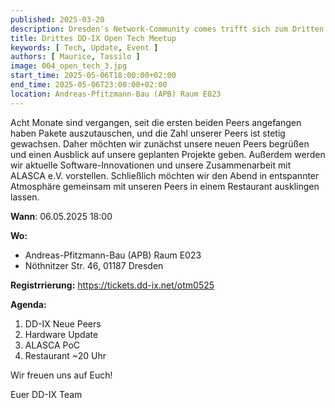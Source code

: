 ```yaml
---
published: 2025-03-20
description: Dresden's Network-Community comes trifft sich zum Dritten Mal.
title: Drittes DD-IX Open Tech Meetup
keywords: [ Tech, Update, Event ]
authors: [ Maurice, Tassilo ]
image: 004_open_tech_3.jpg
start_time: 2025-05-06T18:00:00+02:00
end_time: 2025-05-06T23:00:00+02:00
location: Andreas-Pfitzmann-Bau (APB) Raum E023
---
```


Acht Monate sind vergangen, seit die ersten beiden Peers angefangen haben Pakete auszutauschen, und die Zahl unserer Peers ist stetig gewachsen. Daher möchten wir zunächst unsere neuen Peers begrüßen und einen Ausblick auf unsere geplanten Projekte geben. Außerdem werden wir aktuelle Software-Innovationen und unsere Zusammenarbeit mit ALASCA e.V. vorstellen. Schließlich möchten wir den Abend in entspannter Atmosphäre gemeinsam mit unseren Peers in einem Restaurant ausklingen lassen.

**Wann**: 06.05.2025 18:00

**Wo:**

  - Andreas-Pfitzmann-Bau (APB) Raum E023
  - Nöthnitzer Str. 46, 01187 Dresden

**Registrrierung:** https://tickets.dd-ix.net/otm0525

**Agenda:**

1. DD-IX Neue Peers
2. Hardware Update
3. ALASCA PoC
4. Restaurant ~20 Uhr

Wir freuen uns auf Euch!

Euer DD-IX Team
